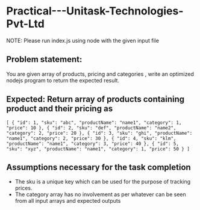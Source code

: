 # Practical---Unitask-Technologies-Pvt-Ltd

NOTE: Please run index.js using node with the given input file

## Problem statement:

You are given array of products, pricing and categories , write an optimized nodejs program to
return the expected result.


## Expected: Return array of products containing product and their pricing as

`
[
    {
        "id": 1,
        "sku": "abc",
        "productName": "name1",
        "category": 1,
        "price": 10
    },
    {
        "id": 2,
        "sku": "def",
        "productName": "name2",
        "category": 2,
        "price": 20
    },
    {
        "id": 3,
        "sku": "ghi",
        "productName": "name1",
        "category": 2,
        "price": 30
    },
    {
        "id": 4,
        "sku": "klm",
        "productName": "name1",
        "category": 3,
        "price": 40
    },
    {
        "id": 5,
        "sku": "xyz",
        "productName": "name1",
        "category": 1,
        "price": 50
    }
]
`


## Assumptions necessary for the task completion

 - The sku is a unique key which can be used for the purpose of tracking prices.
 - The category array has no involvement as per whatever can be seen from all input arrays and expected outputs
 
